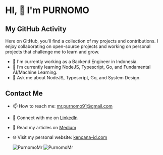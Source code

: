 # HI, 👋 I'm PURNOMO

## My GitHub Activity

Here on GitHub, you'll find a collection of my projects and contributions. I enjoy collaborating on open-source projects and working on personal projects that challenge me to learn and grow.

- 📝 I'm currently working as a Backend Engineer in Indonesia.
- 🌱 I’m currently learning NodeJS, Typescript, Go, and Fundamental AI/Machine Learning.
- 💬 Ask me about NodeJS, Typescript, Go, and System Design.

## Contact Me

- 📫 How to reach me: <mr.purnomo91@gmail.com>
- 💼 Connect with me on [LinkedIn](https://www.linkedin.com/in/purnomo-mr/)
- 📝 Read my articles on [Medium](https://medium.com/@mr.purnomo91)
- 🌐 Visit my personal website: [kencana-id.com](https://www.kencana-id.com)

    <img align="left" src="https://github-readme-stats.vercel.app/api?username=PurnomoMr&count_private=true&show_icons=true&theme=radical&hide_border=true" alt="PurnomoMr" />
    <img align="left" src="https://github-readme-stats.vercel.app/api/top-langs/?username=PurnomoMr&layout=donut&theme=radical&hide_border=true" alt="PurnomoMr" />

